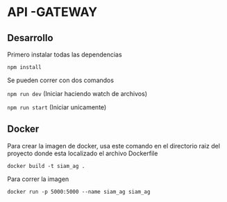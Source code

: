 # API -GATEWAY

## Desarrollo
Primero instalar todas las dependencias

`npm install`

Se pueden correr con dos comandos

`npm run dev` (Iniciar haciendo watch de archivos)
    
`npm run start`  (Iniciar unicamente)

## Docker
Para crear la imagen de docker, usa este comando en el directorio raiz del proyecto donde esta localizado el archivo Dockerfile
	
	docker build -t siam_ag .

Para correr la imagen

	docker run -p 5000:5000 --name siam_ag siam_ag

